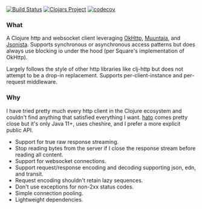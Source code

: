 [![Build Status](https://travis-ci.com/rutledgepaulv/clj-okhttp.svg?branch=master)](https://travis-ci.com/rutledgepaulv/clj-okhttp)
[![Clojars Project](https://img.shields.io/clojars/v/org.clojars.rutledgepaulv/clj-okhttp.svg)](https://clojars.org/org.clojars.rutledgepaulv/clj-okhttp)
[![codecov](https://codecov.io/gh/rutledgepaulv/clj-okhttp/branch/master/graph/badge.svg)](https://codecov.io/gh/rutledgepaulv/clj-okhttp)

### What

A Clojure http and websocket client leveraging [OkHttp](https://github.com/square/okhttp), 
[Muuntaja](https://github.com/metosin/muuntaja), and [Jsonista](https://github.com/metosin/jsonista). 
Supports synchronous or asynchronous access patterns but does always use blocking io under the hood 
(per Square's implementation of OkHttp).

Largely follows the style of other http libraries like clj-http but does not attempt to be a drop-in 
replacement. Supports per-client-instance and per-request middleware.

### Why

I have tried pretty much every http client in the Clojure ecosystem and couldn't find anything that satisfied everything
I want. [hato](https://github.com/gnarroway/hato) comes pretty close but it's only Java 11+, uses cheshire, and I prefer 
a more explicit public API.

- Support for true raw response streaming. 
- Stop reading bytes from the server if I close the response stream before reading all content.
- Support for websocket connections.
- Support request/response encoding and decoding supporting json, edn, and transit.
- Request encoding shouldn't retain lazy sequences.
- Don't use exceptions for non-2xx status codes.
- Simple connection pooling.
- Lightweight dependencies.

